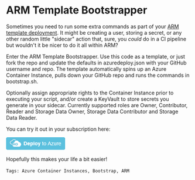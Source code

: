 # ARM Template Bootstrapper
Sometimes you need to run some extra commands as part of your [ARM template deployment](https://docs.microsoft.com/en-us/azure/azure-resource-manager/resource-group-authoring-templates). It might be creating a user, storing a secret, or any other random little "sidecar" action that, sure, you *could* do in a CI pipeline but wouldn't it be nicer to do it all within ARM?

Enter the ARM Template Bootstrapper. Use this code as a template, or just fork the repo and update the defaults in azuredeploy.json with your GitHub username and repo. The template automatically spins up an Azure Container Instance, pulls down your GitHub repo and runs the commands in bootstrap.sh.

Optionally assign appropriate rights to the Container Instance prior to executing your script, and/or create a KeyVault to store secrets you generate in your sidecar. Currently supported roles are Owner, Contributor, Reader and Storage Data Owner, Storage Data Contributor and Storage Data Reader. 

You can try it out in your subscription here:

<a href="https://portal.azure.com/#create/Microsoft.Template/uri/https%3A%2F%2Fraw.githubusercontent.com%2Ftescales%2Fazure-bootstrapper-arm%2Fmaster%2Fazuredeploy.json" target="_blank">
<img src="https://raw.githubusercontent.com/Azure/azure-quickstart-templates/master/1-CONTRIBUTION-GUIDE/images/deploytoazure.png"/>
</a>

Hopefully this makes your life a bit easier!

`Tags: Azure Container Instances, Bootstrap, ARM`